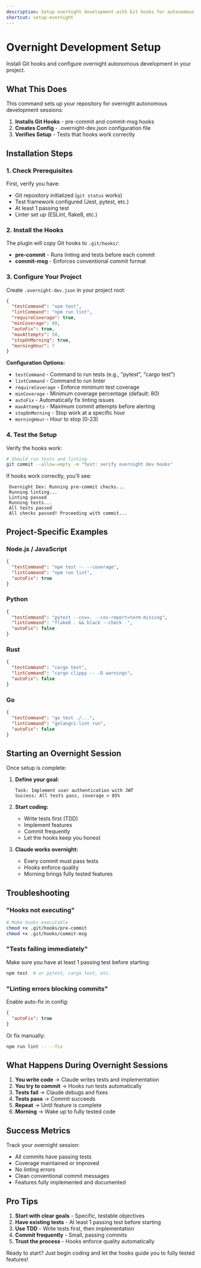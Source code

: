 ```yaml
---
description: Setup overnight development with Git hooks for autonomous TDD sessions
shortcut: setup-overnight
---
```


# Overnight Development Setup

Install Git hooks and configure overnight autonomous development in your project.

## What This Does

This command sets up your repository for overnight autonomous development sessions:

1. **Installs Git Hooks** - pre-commit and commit-msg hooks
2. **Creates Config** - .overnight-dev.json configuration file
3. **Verifies Setup** - Tests that hooks work correctly

## Installation Steps

### 1. Check Prerequisites

First, verify you have:
-  Git repository initialized (`git status` works)
-  Test framework configured (Jest, pytest, etc.)
-  At least 1 passing test
-  Linter set up (ESLint, flake8, etc.)

### 2. Install the Hooks

The plugin will copy Git hooks to `.git/hooks/`:
- **pre-commit** - Runs linting and tests before each commit
- **commit-msg** - Enforces conventional commit format

### 3. Configure Your Project

Create `.overnight-dev.json` in your project root:

```json
{
  "testCommand": "npm test",
  "lintCommand": "npm run lint",
  "requireCoverage": true,
  "minCoverage": 80,
  "autoFix": true,
  "maxAttempts": 50,
  "stopOnMorning": true,
  "morningHour": 7
}
```

**Configuration Options:**

- `testCommand` - Command to run tests (e.g., "pytest", "cargo test")
- `lintCommand` - Command to run linter
- `requireCoverage` - Enforce minimum test coverage
- `minCoverage` - Minimum coverage percentage (default: 80)
- `autoFix` - Automatically fix linting issues
- `maxAttempts` - Maximum commit attempts before alerting
- `stopOnMorning` - Stop work at a specific hour
- `morningHour` - Hour to stop (0-23)

### 4. Test the Setup

Verify the hooks work:

```bash
# Should run tests and linting
git commit --allow-empty -m "test: verify overnight dev hooks"
```

If hooks work correctly, you'll see:
```
 Overnight Dev: Running pre-commit checks...
 Running linting...
 Linting passed
 Running tests...
 All tests passed
 All checks passed! Proceeding with commit...
```

## Project-Specific Examples

### Node.js / JavaScript

```json
{
  "testCommand": "npm test -- --coverage",
  "lintCommand": "npm run lint",
  "autoFix": true
}
```

### Python

```json
{
  "testCommand": "pytest --cov=. --cov-report=term-missing",
  "lintCommand": "flake8 . && black --check .",
  "autoFix": false
}
```

### Rust

```json
{
  "testCommand": "cargo test",
  "lintCommand": "cargo clippy -- -D warnings",
  "autoFix": false
}
```

### Go

```json
{
  "testCommand": "go test ./...",
  "lintCommand": "golangci-lint run",
  "autoFix": false
}
```

## Starting an Overnight Session

Once setup is complete:

1. **Define your goal:**
   ```
   Task: Implement user authentication with JWT
   Success: All tests pass, coverage > 85%
   ```

2. **Start coding:**
   - Write tests first (TDD)
   - Implement features
   - Commit frequently
   - Let the hooks keep you honest

3. **Claude works overnight:**
   - Every commit must pass tests
   - Hooks enforce quality
   - Morning brings fully tested features

## Troubleshooting

### "Hooks not executing"

```bash
# Make hooks executable
chmod +x .git/hooks/pre-commit
chmod +x .git/hooks/commit-msg
```

### "Tests failing immediately"

Make sure you have at least 1 passing test before starting:
```bash
npm test  # or pytest, cargo test, etc.
```

### "Linting errors blocking commits"

Enable auto-fix in config:
```json
{
  "autoFix": true
}
```

Or fix manually:
```bash
npm run lint -- --fix
```

## What Happens During Overnight Sessions

1. **You write code** → Claude writes tests and implementation
2. **You try to commit** → Hooks run tests automatically
3. **Tests fail** → Claude debugs and fixes
4. **Tests pass** → Commit succeeds
5. **Repeat** → Until feature is complete
6. **Morning** → Wake up to fully tested code

## Success Metrics

Track your overnight session:
-  All commits have passing tests
-  Coverage maintained or improved
-  No linting errors
-  Clean conventional commit messages
-  Features fully implemented and documented

## Pro Tips

1. **Start with clear goals** - Specific, testable objectives
2. **Have existing tests** - At least 1 passing test before starting
3. **Use TDD** - Write tests first, then implementation
4. **Commit frequently** - Small, passing commits
5. **Trust the process** - Hooks enforce quality automatically

Ready to start? Just begin coding and let the hooks guide you to fully tested features! 
